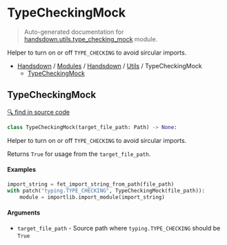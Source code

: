 # TypeCheckingMock

> Auto-generated documentation for [handsdown.utils.type_checking_mock](https://github.com/vemel/handsdown/blob/master/handsdown/utils/type_checking_mock.py) module.

Helper to turn on or off `TYPE_CHECKING` to avoid sircular imports.

- [Handsdown](../../README.md#-handsdown---python-documentation-generator) / [Modules](../../MODULES.md#modules) / [Handsdown](../index.md#handsdown) / [Utils](index.md#utils) / TypeCheckingMock
  - [TypeCheckingMock](#typecheckingmock)

## TypeCheckingMock

[🔍 find in source code](https://github.com/vemel/handsdown/blob/master/handsdown/utils/type_checking_mock.py#L11)

```python
class TypeCheckingMock(target_file_path: Path) -> None:
```

Helper to turn on or off `TYPE_CHECKING` to avoid sircular imports.

Returns `True` for usage from the `target_file_path`.

#### Examples

```python
import_string = fet_import_string_from_path(file_path)
with patch("typing.TYPE_CHECKING", TypeCheckingMock(file_path)):
    module = importlib.import_module(import_string)
```

#### Arguments

- `target_file_path` - Source path where `typing.TYPE_CHECKING` should be `True`
